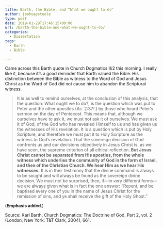 ```yaml
---
title: Barth, the Bible, and “What we ought to do”
author: joshuapsteele
type: post
date: 2019-01-29T17:46:15+00:00
url: /barth-the-bible-and-what-we-ought-to-do/
categories:
  - Dissertation
tags:
  - Barth
  - Bible

---
```

Came across this Barth quote in Church Dogmatics II/2 this morning. I really like it, because it&#8217;s a good reminder that Barth valued the Bible. His distinction between the Bible as witness to the Word of God and Jesus Christ as the Word of God did not cause him to abandon the Scriptural witness.

> It is as well to remind ourselves, at the conclusion of this analysis, that the question: What ought we to do?, is the question which was put to Peter and the other apostles (Ac. 2:37f.) by those who heard Peter’s sermon on the day of Pentecost. This means that, although we ourselves have to ask it, we must not ask it of ourselves. We must ask it of God, of the God who has revealed Himself to us and has given us the witnesses of His revelation. It is a question which is put by Holy Scripture, and therefore we must put it to Holy Scripture as the witness to God’s revelation. That the sovereign decision of God confronts us and our decisions objectively in Jesus Christ is, as we have seen, the supreme criterion of all ethical reflection. **But Jesus Christ cannot be separated from His apostles, from the whole witness which underlies the community of God in the form of Israel, and then of the Christian Church. We hear Him as we hear His witnesses.** It is in their testimony that the divine command is always to be sought and will always be found as the sovereign divine decision. We must not be surprised, then, if—in very different forms—we are always given what is in fact the one answer: “Repent, and be baptised every one of you in the name of Jesus Christ for the remission of sins, and ye shall receive the gift of the Holy Ghost.” 

(**Emphasis added**.)

Source: Karl Barth, Church Dogmatics: The Doctrine of God, Part 2, vol. 2 (London; New York: T&T Clark, 2004), 661.